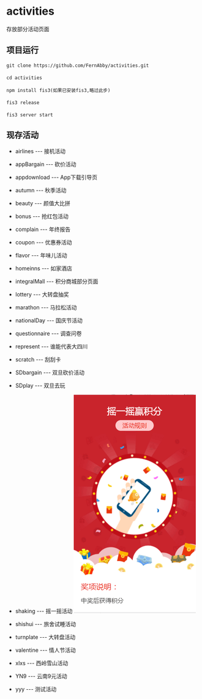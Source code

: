 # activities
存放部分活动页面


## 项目运行
```
git clone https://github.com/FernAbby/activities.git

cd activities

npm install fis3(如果已安装fis3,略过此步)

fis3 release

fis3 server start

```

## 现存活动

* airlines --- 接机活动

* appBargain --- 砍价活动

* appdownload --- App下载引导页

* autumn --- 秋季活动

* beauty --- 颜值大比拼

* bonus --- 抢红包活动

* complain --- 年终报告

* coupon --- 优惠券活动

* flavor --- 年味儿活动

* homeinns --- 如家酒店

* integralMall --- 积分商城部分页面

* lottery --- 大转盘抽奖

* marathon --- 马拉松活动

* nationalDay --- 国庆节活动

* questionnaire --- 调查问卷

* represent --- 谁能代表大四川

* scratch --- 刮刮卡

* SDbargain --- 双旦砍价活动

* SDplay --- 双旦去玩

* shaking --- 摇一摇活动
    <img src="./resource/shaking.png" alt="摇一摇活动图"/>

* shishui --- 旅舍试睡活动

* turnplate --- 大转盘活动

* valentine --- 情人节活动

* xlxs --- 西岭雪山活动

* YN9 --- 云南9元活动

* yyy --- 测试活动




